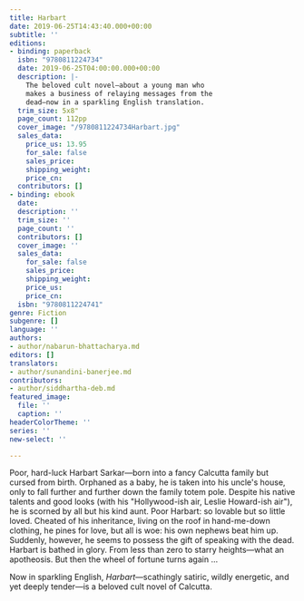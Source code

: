 ```yaml
---
title: Harbart
date: 2019-06-25T14:43:40.000+00:00
subtitle: ''
editions:
- binding: paperback
  isbn: "9780811224734"
  date: 2019-06-25T04:00:00.000+00:00
  description: |-
    The beloved cult novel—about a young man who
    makes a business of relaying messages from the
    dead—now in a sparkling English translation.
  trim_size: 5x8"
  page_count: 112pp
  cover_image: "/9780811224734Harbart.jpg"
  sales_data:
    price_us: 13.95
    for_sale: false
    sales_price: 
    shipping_weight: 
    price_cn: 
  contributors: []
- binding: ebook
  date: 
  description: ''
  trim_size: ''
  page_count: ''
  contributors: []
  cover_image: ''
  sales_data:
    for_sale: false
    sales_price: 
    shipping_weight: 
    price_us: 
    price_cn: 
  isbn: "9780811224741"
genre: Fiction
subgenre: []
language: ''
authors:
- author/nabarun-bhattacharya.md
editors: []
translators:
- author/sunandini-banerjee.md
contributors:
- author/siddhartha-deb.md
featured_image:
  file: ''
  caption: ''
headerColorTheme: ''
series: ''
new-select: ''

---
```

Poor, hard-luck Harbart Sarkar—born into a fancy Calcutta family but cursed from birth. Orphaned as a baby, he is taken into his uncle's house, only to fall further and further down the family totem pole. Despite his native talents and good looks (with his "Hollywood-ish air, Leslie Howard-ish air"), he is scorned by all but his kind aunt. Poor Harbart: so lovable but so little loved. Cheated of his inheritance, living on the roof in hand-me-down clothing, he pines for love, but all is woe: his own nephews beat him up. Suddenly, however, he seems to possess the gift of speaking with the dead. Harbart is bathed in glory. From less than zero to starry heights—what an apotheosis. But then the wheel of fortune turns again …

Now in sparkling English, _Harbart_—scathingly satiric, wildly energetic, and yet deeply tender—is a beloved cult novel of Calcutta.